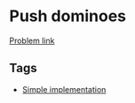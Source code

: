 # Push dominoes

[Problem link](https://leetcode.com/problems/push-dominoes)

## Tags

* [Simple implementation](/README.md#Simple_implementation)
